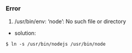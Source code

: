 ### Error

1. /usr/bin/env: ‘node’: No such file or directory
* solution: 
```
$ ln -s /usr/bin/nodejs /usr/bin/node
```
